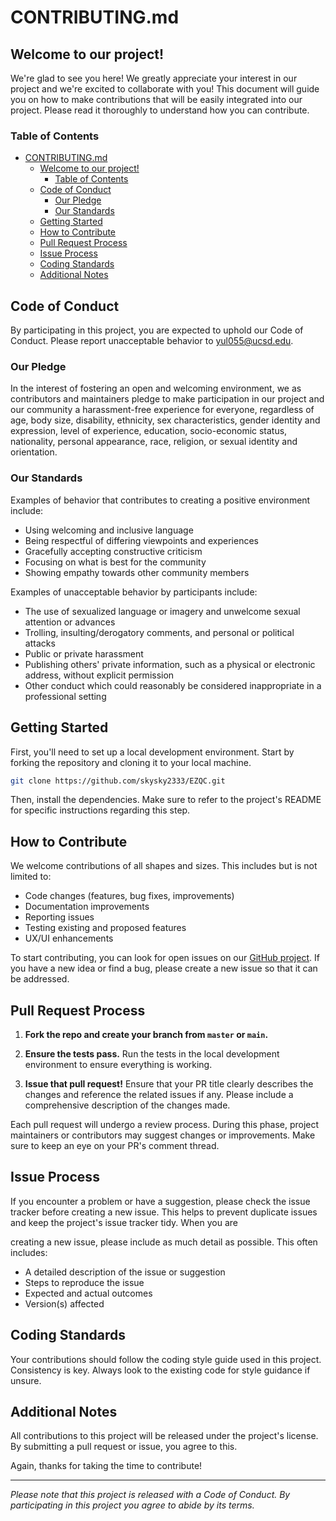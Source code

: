 # CONTRIBUTING.md

## Welcome to our project!

We're glad to see you here! We greatly appreciate your interest in our project and we're excited to collaborate with you! This document will guide you on how to make contributions that will be easily integrated into our project. Please read it thoroughly to understand how you can contribute.

### Table of Contents
- [CONTRIBUTING.md](#contributingmd)
  - [Welcome to our project!](#welcome-to-our-project)
    - [Table of Contents](#table-of-contents)
  - [Code of Conduct](#code-of-conduct)
    - [Our Pledge](#our-pledge)
    - [Our Standards](#our-standards)
  - [Getting Started](#getting-started)
  - [How to Contribute](#how-to-contribute)
  - [Pull Request Process](#pull-request-process)
  - [Issue Process](#issue-process)
  - [Coding Standards](#coding-standards)
  - [Additional Notes](#additional-notes)

## Code of Conduct

By participating in this project, you are expected to uphold our Code of Conduct. Please report unacceptable behavior to [yul055@ucsd.edu](mailto:yul055@ucsd.edu).

### Our Pledge

In the interest of fostering an open and welcoming environment, we as contributors and maintainers pledge to make participation in our project and our community a harassment-free experience for everyone, regardless of age, body size, disability, ethnicity, sex characteristics, gender identity and expression, level of experience, education, socio-economic status, nationality, personal appearance, race, religion, or sexual identity and orientation.

### Our Standards

Examples of behavior that contributes to creating a positive environment include:

- Using welcoming and inclusive language
- Being respectful of differing viewpoints and experiences
- Gracefully accepting constructive criticism
- Focusing on what is best for the community
- Showing empathy towards other community members

Examples of unacceptable behavior by participants include:

- The use of sexualized language or imagery and unwelcome sexual attention or advances
- Trolling, insulting/derogatory comments, and personal or political attacks
- Public or private harassment
- Publishing others' private information, such as a physical or electronic address, without explicit permission
- Other conduct which could reasonably be considered inappropriate in a professional setting

## Getting Started

First, you'll need to set up a local development environment. Start by forking the repository and cloning it to your local machine. 

```bash
git clone https://github.com/skysky2333/EZQC.git
```

Then, install the dependencies. Make sure to refer to the project's README for specific instructions regarding this step.

## How to Contribute

We welcome contributions of all shapes and sizes. This includes but is not limited to:

- Code changes (features, bug fixes, improvements)
- Documentation improvements
- Reporting issues
- Testing existing and proposed features
- UX/UI enhancements

To start contributing, you can look for open issues on our [GitHub project](https://github.com/skysky2333/EZQC). If you have a new idea or find a bug, please create a new issue so that it can be addressed.

## Pull Request Process

1. **Fork the repo and create your branch from `master` or `main`.**
   
2. **Ensure the tests pass.** Run the tests in the local development environment to ensure everything is working.

3. **Issue that pull request!** Ensure that your PR title clearly describes the changes and reference the related issues if any. Please include a comprehensive description of the changes made.

Each pull request will undergo a review process. During this phase, project maintainers or contributors may suggest changes or improvements. Make sure to keep an eye on your PR's comment thread.

## Issue Process

If you encounter a problem or have a suggestion, please check the issue tracker before creating a new issue. This helps to prevent duplicate issues and keep the project's issue tracker tidy. When you are

 creating a new issue, please include as much detail as possible. This often includes:

- A detailed description of the issue or suggestion
- Steps to reproduce the issue
- Expected and actual outcomes
- Version(s) affected

## Coding Standards

Your contributions should follow the coding style guide used in this project. Consistency is key. Always look to the existing code for style guidance if unsure.

## Additional Notes

All contributions to this project will be released under the project's license. By submitting a pull request or issue, you agree to this.

Again, thanks for taking the time to contribute!

---

*Please note that this project is released with a Code of Conduct. By participating in this project you agree to abide by its terms.*
